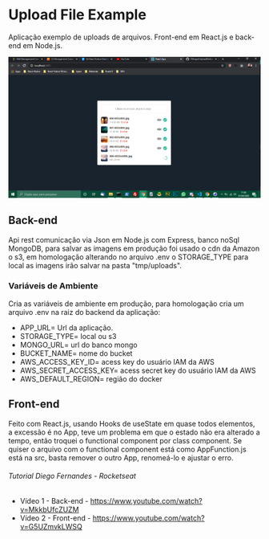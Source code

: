 # Upload File Example
Aplicação exemplo de uploads de arquivos. Front-end em React.js e back-end em Node.js.

<img src="https://github.com/FSNagel/UploadFileExample/blob/master/preview.png?raw=true" />

<h2>Back-end</h2>
Api rest comunicação via Json em Node.js com Express, banco noSql MongoDB, para salvar as imagens em produção foi usado o cdn da Amazon o s3, em homologação alterando no arquivo .env o STORAGE_TYPE para local as imagens irão salvar na pasta "tmp/uploads". 

<h3>Variáveis de Ambiente</h3>

Cria as variáveis de ambiente em produção, para homologação cria um arquivo .env na raiz do backend da aplicação:
- APP_URL= Url da aplicação.
- STORAGE_TYPE= local ou s3
- MONGO_URL= url do banco mongo
- BUCKET_NAME= nome do bucket 
- AWS_ACCESS_KEY_ID= acess key do usuário IAM da AWS
- AWS_SECRET_ACCESS_KEY= acess secret key do usuário IAM da AWS
- AWS_DEFAULT_REGION= região do docker

<h2>Front-end</h2>
Feito com React.js, usando Hooks de useState em quase todos elementos, a excessão é no App, teve um problema em que o estado não era alterado a tempo, então troquei o functional component por class component. Se quiser o arquivo com o functional component está como AppFunction.js está na src, basta remover o outro App, renomeá-lo e ajustar o erro.

<h6>Tutorial Diego Fernandes - Rocketseat</h6>

- Vídeo 1 - Back-end - https://www.youtube.com/watch?v=MkkbUfcZUZM
- Vídeo 2 - Front-end - https://www.youtube.com/watch?v=G5UZmvkLWSQ

